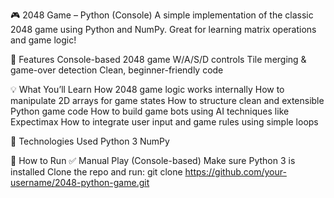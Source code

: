 🎮 2048 Game – Python (Console)
A simple implementation of the classic 2048 game using Python and NumPy. Great for learning matrix operations and game logic!

🔧 Features
Console-based 2048 game
W/A/S/D controls
Tile merging & game-over detection
Clean, beginner-friendly code

💡 What You’ll Learn
How 2048 game logic works internally
How to manipulate 2D arrays for game states
How to structure clean and extensible Python game code
How to build game bots using AI techniques like Expectimax
How to integrate user input and game rules using simple loops

🧰 Technologies Used
Python 3
NumPy

🚀 How to Run
✅ Manual Play (Console-based)
Make sure Python 3 is installed
Clone the repo and run:
git clone https://github.com/your-username/2048-python-game.git
